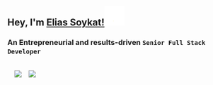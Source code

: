 ## Hey, I'm [Elias Soykat!](https://elias-soykat.vercel.app)<img src="https://raw.githubusercontent.com/Kathryn-Jie/Kathryn-Jie/main/wave.gif" width="45"/>

### An Entrepreneurial and results-driven `Senior Full Stack Developer`
</br>
<div style="display: flex; gap: 1rem;">
  <img height="165em" src="https://github-readme-stats-eight-theta.vercel.app/api?username=elias-soykat&show_icons=true&theme=algolia&include_all_commits=true&count_private=true" style="margin-left: 1rem;" />
   <img height="165em" src="https://github-readme-stats-eight-theta.vercel.app/api/top-langs/?username=elias-soykat&layout=compact&langs_count=8&theme=algolia" style="margin-right: 1rem;" />
</div>
